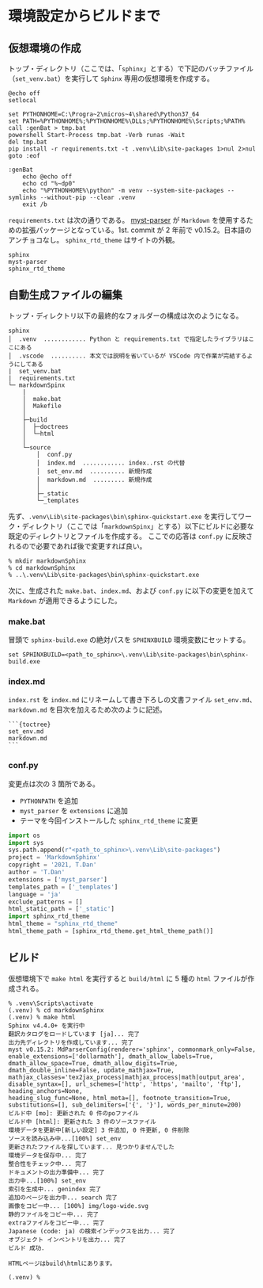 # 環境設定からビルドまで

## 仮想環境の作成

トップ・ディレクトリ（ここでは、「`sphinx`」とする）で下記のバッチファイル（`set_venv.bat`）を実行して `Sphinx` 専用の仮想環境を作成する。 

```
@echo off
setlocal

set PYTHONHOME=C:\Progra~2\micros~4\shared\Python37_64
set PATH=%PYTHONHOME%;%PYTHONHOME%\DLLs;%PYTHONHOME%\Scripts;%PATH%
call :genBat > tmp.bat
powershell Start-Process tmp.bat -Verb runas -Wait
del tmp.bat
pip install -r requirements.txt -t .venv\Lib\site-packages 1>nul 2>nul
goto :eof

:genBat
    echo @echo off
    echo cd "%~dp0"
    echo "%PYTHONHOME%\python" -m venv --system-site-packages --symlinks --without-pip --clear .venv
    exit /b
```

`requirements.txt` は次の通りである。
[myst-parser](https://myst-parser.readthedocs.io/en/latest/) が `Markdown` を使用するための拡張パッケージとなっている。1st. commit が 2 年前で v0.15.2。日本語のアンチョコなし。
`sphinx_rtd_theme` はサイトの外観。

```
sphinx
myst-parser
sphinx_rtd_theme
```

## 自動生成ファイルの編集

トップ・ディレクトリ以下の最終的なフォルダーの構成は次のようになる。

```
sphinx
│  .venv  ............ Python と requirements.txt で指定したライブラリはここにある
│  .vscode  .......... 本文では説明を省いているが VSCode 内で作業が完結するようにしてある
|  set_venv.bat
|  requirements.txt
└─ markdownSpinx
    |
    │  make.bat
    │  Makefile
    │  
    ├─build
    │  ├─doctrees
    │  └─html
    │                  
    └─source
        │  conf.py
        │  index.md  ............ index..rst の代替
        │  set_env.md  .......... 新規作成
        │  markdown.md  ......... 新規作成
        │  
        ├─_static
        └─_templates
```

先ず、`.venv\Lib\site-packages\bin\sphinx-quickstart.exe` を実行してワーク・ディレクトリ（ここでは「`markdownSpinx`」とする）以下にビルドに必要な既定のディレクトリとファイルを作成する。
ここでの応答は `conf.py` に反映されるので必要であれば後で変更すれば良い。

```
% mkdir markdownSphinx
% cd markdownSphinx
% ..\.venv\Lib\site-packages\bin\sphinx-quickstart.exe
```

次に、生成された `make.bat`、`index.md`、および `conf.py` に以下の変更を加えて `Markdown` が適用できるようにした。

### make.bat

冒頭で `sphinx-build.exe` の絶対パスを `SPHINXBUILD` 環境変数にセットする。

```
set SPHINXBUILD=<path_to_sphinx>\.venv\Lib\site-packages\bin\sphinx-build.exe
```

### index.md

`index.rst` を `index.md` にリネームして書き下ろしの文書ファイル `set_env.md`、`markdown.md` を目次を加えるため次のように記述。

````
```{toctree}
set_env.md
markdown.md
```
````

### conf.py

変更点は次の 3 箇所である。

* `PYTHONPATH` を追加
* `myst_parser` を `extensions` に追加
* テーマを今回インストールした `sphinx_rtd_theme` に変更

```Python
import os
import sys
sys.path.append(r"<path_to_sphinx>\.venv\Lib\site-packages")
project = 'MarkdownSphinx'
copyright = '2021, T.Dan'
author = 'T.Dan'
extensions = ['myst_parser']
templates_path = ['_templates']
language = 'ja'
exclude_patterns = []
html_static_path = ['_static']
import sphinx_rtd_theme
html_theme = "sphinx_rtd_theme"
html_theme_path = [sphinx_rtd_theme.get_html_theme_path()]
```

## ビルド

仮想環境下で `make html` を実行すると `build/html` に 5 種の `html` ファイルが作成される。

```
% .venv\Scripts\activate
(.venv) % cd markdownSphinx
(.venv) % make html
Sphinx v4.4.0+ を実行中
翻訳カタログをロードしています [ja]... 完了
出力先ディレクトリを作成しています... 完了
myst v0.15.2: MdParserConfig(renderer='sphinx', commonmark_only=False, enable_extensions=['dollarmath'], dmath_allow_labels=True, dmath_allow_space=True, dmath_allow_digits=True, dmath_double_inline=False, update_mathjax=True, mathjax_classes='tex2jax_process|mathjax_process|math|output_area', disable_syntax=[], url_schemes=['http', 'https', 'mailto', 'ftp'], heading_anchors=None, 
heading_slug_func=None, html_meta=[], footnote_transition=True, substitutions=[], sub_delimiters=['{', '}'], words_per_minute=200)
ビルド中 [mo]: 更新された 0 件のpoファイル
ビルド中 [html]: 更新された 3 件のソースファイル
環境データを更新中[新しい設定] 3 件追加, 0 件更新, 0 件削除
ソースを読み込み中...[100%] set_env
更新されたファイルを探しています... 見つかりませんでした
環境データを保存中... 完了
整合性をチェック中... 完了
ドキュメントの出力準備中... 完了
出力中...[100%] set_env
索引を生成中... genindex 完了
追加のページを出力中... search 完了
画像をコピー中... [100%] img/logo-wide.svg
静的ファイルをコピー中... 完了
extraファイルをコピー中... 完了
Japanese (code: ja) の検索インデックスを出力... 完了
オブジェクト インベントリを出力... 完了
ビルド 成功.

HTMLページはbuild\htmlにあります。

(.venv) %
```